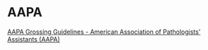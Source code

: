 # AAPA
[AAPA Grossing Guidelines - American Association of Pathologists' Assistants (AAPA)](https://www.pathassist.org/BlankCustom.asp?page=Grossing_Guidelines#s=1)
